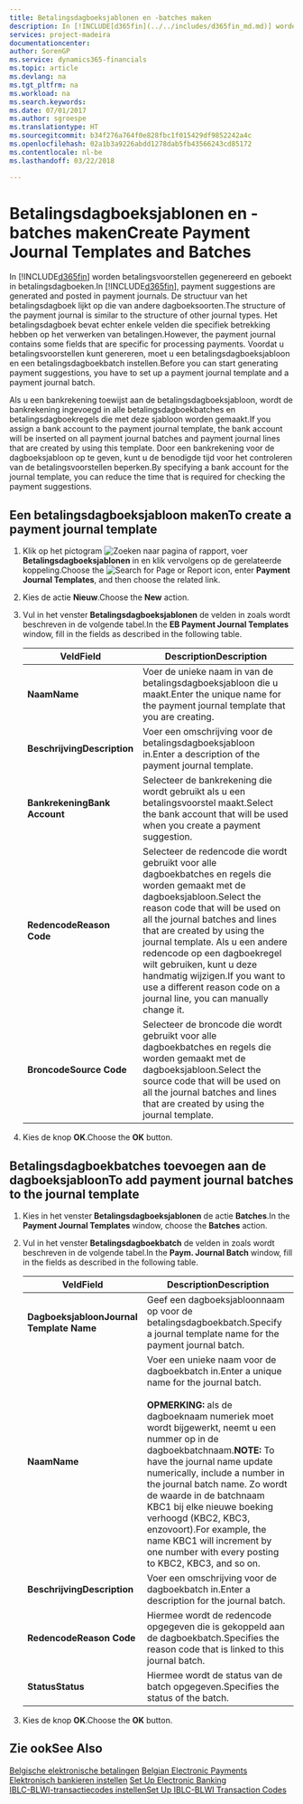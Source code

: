 ```yaml
---
title: Betalingsdagboeksjablonen en -batches maken
description: In [!INCLUDE[d365fin](../../includes/d365fin_md.md)] worden betalingsvoorstellen gegenereerd en geboekt in betalingsdagboeken. De structuur van het betalingsdagboek lijkt op die van andere dagboeksoorten.
services: project-madeira
documentationcenter: 
author: SorenGP
ms.service: dynamics365-financials
ms.topic: article
ms.devlang: na
ms.tgt_pltfrm: na
ms.workload: na
ms.search.keywords: 
ms.date: 07/01/2017
ms.author: sgroespe
ms.translationtype: HT
ms.sourcegitcommit: b34f276a764f0e828fbc1f015429df9852242a4c
ms.openlocfilehash: 02a1b3a9226abdd1278dab5fb43566243cd85172
ms.contentlocale: nl-be
ms.lasthandoff: 03/22/2018

---
```

# <a name="create-payment-journal-templates-and-batches"></a><span data-ttu-id="fc976-104">Betalingsdagboeksjablonen en -batches maken</span><span class="sxs-lookup"><span data-stu-id="fc976-104">Create Payment Journal Templates and Batches</span></span>
<span data-ttu-id="fc976-105">In [!INCLUDE[d365fin](../../includes/d365fin_md.md)] worden betalingsvoorstellen gegenereerd en geboekt in betalingsdagboeken.</span><span class="sxs-lookup"><span data-stu-id="fc976-105">In [!INCLUDE[d365fin](../../includes/d365fin_md.md)], payment suggestions are generated and posted in payment journals.</span></span> <span data-ttu-id="fc976-106">De structuur van het betalingsdagboek lijkt op die van andere dagboeksoorten.</span><span class="sxs-lookup"><span data-stu-id="fc976-106">The structure of the payment journal is similar to the structure of other journal types.</span></span> <span data-ttu-id="fc976-107">Het betalingsdagboek bevat echter enkele velden die specifiek betrekking hebben op het verwerken van betalingen.</span><span class="sxs-lookup"><span data-stu-id="fc976-107">However, the payment journal contains some fields that are specific for processing payments.</span></span> <span data-ttu-id="fc976-108">Voordat u betalingsvoorstellen kunt genereren, moet u een betalingsdagboeksjabloon en een betalingsdagboekbatch instellen.</span><span class="sxs-lookup"><span data-stu-id="fc976-108">Before you can start generating payment suggestions, you have to set up a payment journal template and a payment journal batch.</span></span>  

<span data-ttu-id="fc976-109">Als u een bankrekening toewijst aan de betalingsdagboeksjabloon, wordt de bankrekening ingevoegd in alle betalingsdagboekbatches en betalingsdagboekregels die met deze sjabloon worden gemaakt.</span><span class="sxs-lookup"><span data-stu-id="fc976-109">If you assign a bank account to the payment journal template, the bank account will be inserted on all payment journal batches and payment journal lines that are created by using this template.</span></span> <span data-ttu-id="fc976-110">Door een bankrekening voor de dagboeksjabloon op te geven, kunt u de benodigde tijd voor het controleren van de betalingsvoorstellen beperken.</span><span class="sxs-lookup"><span data-stu-id="fc976-110">By specifying a bank account for the journal template, you can reduce the time that is required for checking the payment suggestions.</span></span>  

## <a name="to-create-a-payment-journal-template"></a><span data-ttu-id="fc976-111">Een betalingsdagboeksjabloon maken</span><span class="sxs-lookup"><span data-stu-id="fc976-111">To create a payment journal template</span></span>  

1.  <span data-ttu-id="fc976-112">Klik op het pictogram ![Zoeken naar pagina of rapport](../../media/ui-search/search_small.png "pictogram Zoeken naar pagina of rapport"), voer **Betalingsdagboeksjablonen** in en klik vervolgens op de gerelateerde koppeling.</span><span class="sxs-lookup"><span data-stu-id="fc976-112">Choose the ![Search for Page or Report](../../media/ui-search/search_small.png "Search for Page or Report icon") icon, enter **Payment Journal Templates**, and then choose the related link.</span></span>  
2.  <span data-ttu-id="fc976-113">Kies de actie **Nieuw**.</span><span class="sxs-lookup"><span data-stu-id="fc976-113">Choose the **New** action.</span></span>  
3.  <span data-ttu-id="fc976-114">Vul in het venster **Betalingsdagboeksjablonen** de velden in zoals wordt beschreven in de volgende tabel.</span><span class="sxs-lookup"><span data-stu-id="fc976-114">In the **EB Payment Journal Templates** window, fill in the fields as described in the following table.</span></span>  

    |<span data-ttu-id="fc976-115">Veld</span><span class="sxs-lookup"><span data-stu-id="fc976-115">Field</span></span>|<span data-ttu-id="fc976-116">Description</span><span class="sxs-lookup"><span data-stu-id="fc976-116">Description</span></span>|  
    |---------------------------------|---------------------------------------|  
    |<span data-ttu-id="fc976-117">**Naam**</span><span class="sxs-lookup"><span data-stu-id="fc976-117">**Name**</span></span>|<span data-ttu-id="fc976-118">Voer de unieke naam in van de betalingsdagboeksjabloon die u maakt.</span><span class="sxs-lookup"><span data-stu-id="fc976-118">Enter the unique name for the payment journal template that you are creating.</span></span>|  
    |<span data-ttu-id="fc976-119">**Beschrijving**</span><span class="sxs-lookup"><span data-stu-id="fc976-119">**Description**</span></span>|<span data-ttu-id="fc976-120">Voer een omschrijving voor de betalingsdagboeksjabloon in.</span><span class="sxs-lookup"><span data-stu-id="fc976-120">Enter a description of the payment journal template.</span></span>|  
    |<span data-ttu-id="fc976-121">**Bankrekening**</span><span class="sxs-lookup"><span data-stu-id="fc976-121">**Bank Account**</span></span>|<span data-ttu-id="fc976-122">Selecteer de bankrekening die wordt gebruikt als u een betalingsvoorstel maakt.</span><span class="sxs-lookup"><span data-stu-id="fc976-122">Select the bank account that will be used when you create a payment suggestion.</span></span>|  
    |<span data-ttu-id="fc976-123">**Redencode**</span><span class="sxs-lookup"><span data-stu-id="fc976-123">**Reason Code**</span></span>|<span data-ttu-id="fc976-124">Selecteer de redencode die wordt gebruikt voor alle dagboekbatches en regels die worden gemaakt met de dagboeksjabloon.</span><span class="sxs-lookup"><span data-stu-id="fc976-124">Select the reason code that will be used on all the journal batches and lines that are created by using the journal template.</span></span> <span data-ttu-id="fc976-125">Als u een andere redencode op een dagboekregel wilt gebruiken, kunt u deze handmatig wijzigen.</span><span class="sxs-lookup"><span data-stu-id="fc976-125">If you want to use a different reason code on a journal line, you can manually change it.</span></span>|  
    |<span data-ttu-id="fc976-126">**Broncode**</span><span class="sxs-lookup"><span data-stu-id="fc976-126">**Source Code**</span></span>|<span data-ttu-id="fc976-127">Selecteer de broncode die wordt gebruikt voor alle dagboekbatches en regels die worden gemaakt met de dagboeksjabloon.</span><span class="sxs-lookup"><span data-stu-id="fc976-127">Select the source code that will be used on all the journal batches and lines that are created by using the journal template.</span></span>|  

4.  <span data-ttu-id="fc976-128">Kies de knop **OK**.</span><span class="sxs-lookup"><span data-stu-id="fc976-128">Choose the **OK** button.</span></span>  

## <a name="to-add-payment-journal-batches-to-the-journal-template"></a><span data-ttu-id="fc976-129">Betalingsdagboekbatches toevoegen aan de dagboeksjabloon</span><span class="sxs-lookup"><span data-stu-id="fc976-129">To add payment journal batches to the journal template</span></span>  

1.  <span data-ttu-id="fc976-130">Kies in het venster **Betalingsdagboeksjablonen** de actie **Batches**.</span><span class="sxs-lookup"><span data-stu-id="fc976-130">In the **Payment Journal Templates** window, choose the **Batches** action.</span></span>  
2.  <span data-ttu-id="fc976-131">Vul in het venster **Betalingsdagboekbatch** de velden in zoals wordt beschreven in de volgende tabel.</span><span class="sxs-lookup"><span data-stu-id="fc976-131">In the **Paym. Journal Batch** window, fill in the fields as described in the following table.</span></span>  

    |<span data-ttu-id="fc976-132">Veld</span><span class="sxs-lookup"><span data-stu-id="fc976-132">Field</span></span>|<span data-ttu-id="fc976-133">Description</span><span class="sxs-lookup"><span data-stu-id="fc976-133">Description</span></span>|  
    |---------------------------------|---------------------------------------|  
    |<span data-ttu-id="fc976-134">**Dagboeksjabloon**</span><span class="sxs-lookup"><span data-stu-id="fc976-134">**Journal Template Name**</span></span>|<span data-ttu-id="fc976-135">Geef een dagboeksjabloonnaam op voor de betalingsdagboekbatch.</span><span class="sxs-lookup"><span data-stu-id="fc976-135">Specify a journal template name for the payment journal batch.</span></span>|  
    |<span data-ttu-id="fc976-136">**Naam**</span><span class="sxs-lookup"><span data-stu-id="fc976-136">**Name**</span></span>|<span data-ttu-id="fc976-137">Voer een unieke naam voor de dagboekbatch in.</span><span class="sxs-lookup"><span data-stu-id="fc976-137">Enter a unique name for the journal batch.</span></span><br /><br /> <span data-ttu-id="fc976-138">**OPMERKING:** als de dagboeknaam numeriek moet wordt bijgewerkt, neemt u een nummer op in de dagboekbatchnaam.</span><span class="sxs-lookup"><span data-stu-id="fc976-138">**NOTE:** To have the journal name update numerically, include a number in the journal batch name.</span></span> <span data-ttu-id="fc976-139">Zo wordt de waarde in de batchnaam KBC1 bij elke nieuwe boeking verhoogd (KBC2, KBC3, enzovoort).</span><span class="sxs-lookup"><span data-stu-id="fc976-139">For example, the name KBC1 will increment by one number with every posting to KBC2, KBC3, and so on.</span></span>|  
    |<span data-ttu-id="fc976-140">**Beschrijving**</span><span class="sxs-lookup"><span data-stu-id="fc976-140">**Description**</span></span>|<span data-ttu-id="fc976-141">Voer een omschrijving voor de dagboekbatch in.</span><span class="sxs-lookup"><span data-stu-id="fc976-141">Enter a description for the journal batch.</span></span>|  
    |<span data-ttu-id="fc976-142">**Redencode**</span><span class="sxs-lookup"><span data-stu-id="fc976-142">**Reason Code**</span></span>|<span data-ttu-id="fc976-143">Hiermee wordt de redencode opgegeven die is gekoppeld aan de dagboekbatch.</span><span class="sxs-lookup"><span data-stu-id="fc976-143">Specifies the reason code that is linked to this journal batch.</span></span>|  
    |<span data-ttu-id="fc976-144">**Status**</span><span class="sxs-lookup"><span data-stu-id="fc976-144">**Status**</span></span>|<span data-ttu-id="fc976-145">Hiermee wordt de status van de batch opgegeven.</span><span class="sxs-lookup"><span data-stu-id="fc976-145">Specifies the status of the batch.</span></span>|  

3.  <span data-ttu-id="fc976-146">Kies de knop **OK**.</span><span class="sxs-lookup"><span data-stu-id="fc976-146">Choose the **OK** button.</span></span>  

## <a name="see-also"></a><span data-ttu-id="fc976-147">Zie ook</span><span class="sxs-lookup"><span data-stu-id="fc976-147">See Also</span></span>  
 <span data-ttu-id="fc976-148">[Belgische elektronische betalingen](belgian-electronic-payments.md) </span><span class="sxs-lookup"><span data-stu-id="fc976-148">[Belgian Electronic Payments](belgian-electronic-payments.md) </span></span>  
 <span data-ttu-id="fc976-149">[Elektronisch bankieren instellen](how-to-set-up-electronic-banking.md) </span><span class="sxs-lookup"><span data-stu-id="fc976-149">[Set Up Electronic Banking](how-to-set-up-electronic-banking.md) </span></span>  
 [<span data-ttu-id="fc976-150">IBLC-BLWI-transactiecodes instellen</span><span class="sxs-lookup"><span data-stu-id="fc976-150">Set Up IBLC-BLWI Transaction Codes</span></span>](how-to-set-up-iblc-blwi-transaction-codes.md)

